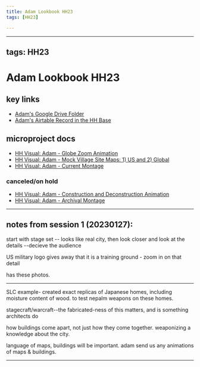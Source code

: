 ```yaml
---
title: Adam Lookbook HH23
tags: [HH23]

---
```


---
tags: HH23
---

# Adam Lookbook HH23

## key links
* [Adam's Google Drive Folder](https://drive.google.com/drive/folders/1oNoMbrKTz7eqJ3ll1Ag8P25EAnJgsvXH)
* [Adam's Airtable Record in the HH Base](https://airtable.com/appwIObT71aBHeEtu/tblS1resjotcEHRvc/viwQdnPbIlkZCWaW1/rec071akRf8iKqrpX?blocks=hide)

## microproject docs
* [HH Visual: Adam - Globe Zoom Animation](/Kc2aVhA0TD67_ijSXEE_kQ) 
* [HH Visual: Adam - Mock Village Site Maps: 1) US and 2) Global](/gCAUryPoSPuGASsuBqi-_w)
* [HH Visual: Adam - Current Montage](/m-TyGukpR32bL41YWp62HA)

### canceled/on hold
* [HH Visual: Adam - Construction and Deconstruction Animation](/iBK48iB1S5mOjqB4NG_LgA)
* [HH Visual: Adam - Archival Montage](/O5nIr35UQg-aWawSZGLYBw)

---

## notes from session 1 (20230127):

start with stage set -- looks like real city, then look closer and look at the details --decieve the audience

US military logo gives away that it is a training ground - zoom in on that detail

has these photos.

----

SLC example- created exact replicas of Japanese homes, including moisture content of wood. to test nepalm weapons on these homes. 


stagecraft/warcraft--the fabricated-ness of this matters, and is something architects do

how buildings come apart, not just how they come together. weaponizing a knowledge about the city.

language of maps, buildings will be important. adam send us any animations of maps & buildings.

---


